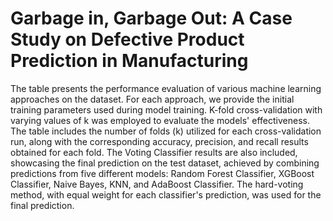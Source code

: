 # Garbage in, Garbage Out: A Case Study on Defective Product Prediction in Manufacturing
The table presents the performance evaluation of various machine learning approaches on the dataset. For each approach, we provide the initial training parameters used during model training. K-fold cross-validation with varying values of k was employed to evaluate the models' effectiveness. The table includes the number of folds (k) utilized for each cross-validation run, along with the corresponding accuracy, precision, and recall results obtained for each fold. The Voting Classifier results are also included, showcasing the final prediction on the test dataset, achieved by combining predictions from five different models: Random Forest Classifier, XGBoost Classifier, Naive Bayes, KNN, and AdaBoost Classifier. The hard-voting method, with equal weight for each classifier's prediction, was used for the final prediction. 

